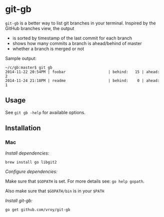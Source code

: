 # git-gb

`git-gb` is a better way to list git branches in your terminal. Inspired by the GitHub branches view, the output

- is sorted by timestamp of the last commit for each branch
- shows how many commits a branch is ahead/behind of master
- whether a branch is merged or not

Sample output:

```
~/c/gb:master$ git gb
2014-11-22 20:54PM | foobar                   | behind:   15 | ahead:    2
2014-11-24 21:18PM | readme                   | behind:    0 | ahead:    1
```

## Usage

See `git gb -help` for available options.


## Installation

### Mac

*Install dependencies:*

```
brew install go libgit2
```

*Configure dependencies:*

Make sure that `$GOPATH` is set. For more details see: `go help gopath`.

Also make sure that `$GOPATH/bin` is in your `$PATH`

*Install git-gb:*

```
go get github.com/vroy/git-gb
```
